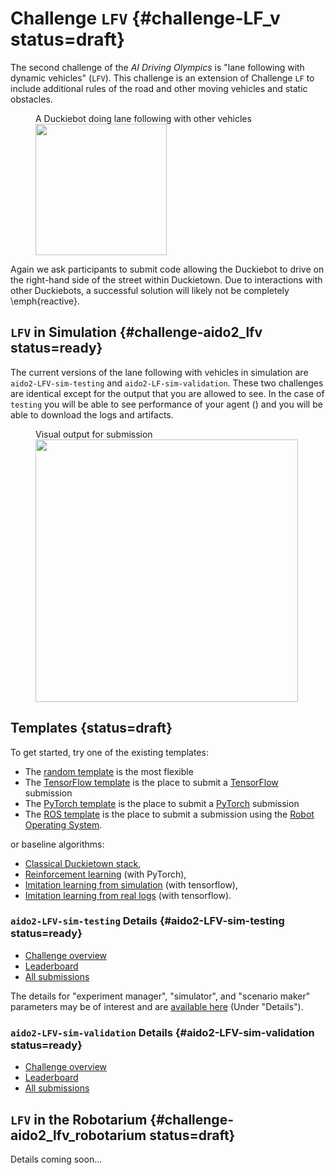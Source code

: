 # Challenge `LFV` {#challenge-LF_v status=draft}

The second challenge of the *AI Driving Olympics* is "lane following with dynamic vehicles" (`LFV`).
This challenge is an extension of Challenge `LF` to include additional rules of the road and other moving vehicles and static obstacles.



<figure figure-id="fig:lane-following-vehicles">
    <figcaption>A Duckiebot doing lane following with other vehicles</figcaption>
    <img style='width:15em' src="lane_following_v.jpg"/>
</figure>


Again we ask participants to submit code allowing the Duckiebot to drive on the right-hand side of the street within Duckietown. Due to interactions with other Duckiebots, a successful solution will likely not be completely \emph{reactive}. 

<!-- * This challenge uses the Duckietown challenge infrastructure. The precise definition of the challenge is in the [challenge definition repository](https://github.com/duckietown/challenge-aido_LF) -->


## `LFV` in Simulation {#challenge-aido2_lfv status=ready}

The current versions of the lane following with vehicles in simulation are `aido2-LFV-sim-testing` and `aido2-LF-sim-validation`. These two challenges are identical except for the output that you are allowed to see. In the case of `testing` you will be able to see performance of your agent ([](#fig:submission-output-lfv))  and you will be able to download the logs and artifacts. 

<figure figure-id="fig:submission-output-lfv">
    <figcaption>Visual output for submission</figcaption>
    <img style='width:30em' src="submission-output-lfv.png"/>
</figure>

## Templates {status=draft}

To get started, try one of the existing templates:

* The [random template](#minimal-template) is the most flexible
* The [TensorFlow template](#tensorflow-template) is the place to submit a [TensorFlow](https://www.tensorflow.org/) submission
* The [PyTorch template](#pytorch-template) is the place to submit a [PyTorch](https://pytorch.org/) submission
* The [ROS template](#ros-template) is the place to submit a submission using the [Robot Operating System](http://www.ros.org/). 

or baseline algorithms:

 - [Classical Duckietown stack](#ros-baseline),
 - [Reinforcement learning](#embodied_rl) (with PyTorch),
 - [Imitation learning from simulation](#embodied_il_sim) (with tensorflow),
 - [Imitation learning from real logs](#embodied_il_logs) (with tensorflow).


### `aido2-LFV-sim-testing` Details {#aido2-LFV-sim-testing status=ready}

 - [Challenge overview](https://challenges.duckietown.org/v4/humans/challenges/aido2-LFV-sim-testing)
 - [Leaderboard](https://challenges.duckietown.org/v4/humans/challenges/aido2-LFV-sim-testing/leaderboard)
 - [All submissions](https://challenges.duckietown.org/v4/humans/challenges/aido2-LFV-sim-testing/submissions)


<!-- Interaction protocol: [`aido2_db18_agent-z2`](#aido2_db18_agent-z2) -->

The details for "experiment manager", "simulator", and "scenario maker" parameters may be of interest and are [available here](https://challenges.duckietown.org/v4/humans/challenges/aido2-LFV-sim-testing) (Under "Details").

### `aido2-LFV-sim-validation` Details {#aido2-LFV-sim-validation status=ready}

 - [Challenge overview](https://challenges.duckietown.org/v4/humans/challenges/aido2-LFV-sim-validation)
 - [Leaderboard](https://challenges.duckietown.org/v4/humans/challenges/aido2-LFV-sim-validation/leaderboard)
 - [All submissions](https://challenges.duckietown.org/v4/humans/challenges/aido2-LFV-sim-validation/submissions)


<!-- Interaction protocol: [`aido2_db18_agent-z2`](#aido2_db18_agent-z2) -->


## `LFV` in the Robotarium {#challenge-aido2_lfv_robotarium status=draft}

Details coming soon...




 



 
